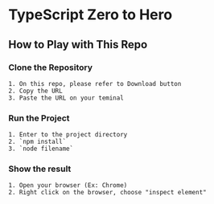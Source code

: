 # TypeScript Zero to Hero

## How to Play with This Repo
    
### Clone the Repository
    1. On this repo, please refer to Download button
    2. Copy the URL
    3. Paste the URL on your teminal

### Run the Project
    1. Enter to the project directory
    2. `npm install`
    3. `node filename`

### Show the result
    1. Open your browser (Ex: Chrome)
    2. Right click on the browser, choose "inspect element"